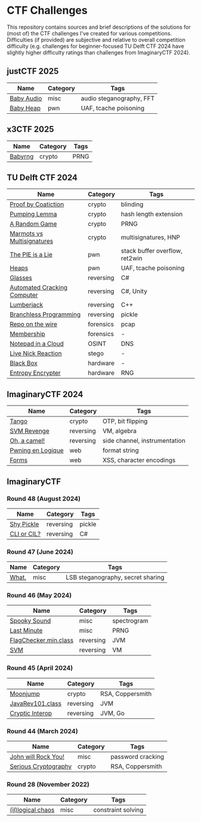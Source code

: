 # CTF Challenges

This repository contains sources and brief descriptions of the solutions for (most of) the CTF challenges I've created for various competitions. Difficulties (if provided) are subjective and relative to overall competition difficulty (e.g. challenges for beginner-focused TU Delft CTF 2024 have slightly higher difficulty ratings than challenges from ImaginaryCTF 2024).

## justCTF 2025
| Name | Category | Tags |
| -- | -- | -- |
| [Baby Audio](./justCTF%202025/misc_baby_audio/) | misc | audio steganography, FFT |
| [Baby Heap](./justCTF%202025/pwn_baby_heap/) | pwn | UAF, tcache poisoning |

## x3CTF 2025

| Name | Category | Tags |
| -- | -- | -- |
| [Babyrng](./x3CTF%202025/Babyrng/) | crypto | PRNG |

## TU Delft CTF 2024
| Name | Category | Tags |
| -- | -- | -- |
| [Proof by Coatiction](./TU%20Delft%20CTF%202024/Proof%20by%20Coatiction/) | crypto | blinding |
| [Pumping Lemma](./TU%20Delft%20CTF%202024/Pumping%20Lemma/) | crypto | hash length extension |
| [A Random Game](./TU%20Delft%20CTF%202024/A%20Random%20Game/) | crypto | PRNG |
| [Marmots vs Multisignatures](./TU%20Delft%20CTF%202024/Marmots%20vs%20Multisignatures/) | crypto | multisignatures, HNP |
| [The PIE is a Lie](./TU%20Delft%20CTF%202024/The%20PIE%20is%20a%20Lie/) | pwn | stack buffer overflow, ret2win |
| [Heaps](./TU%20Delft%20CTF%202024/Heaps/) | pwn | UAF, tcache poisoning |
| [Glasses](./TU%20Delft%20CTF%202024/Glasses/) | reversing | C# |
| [Automated Cracking Computer](./TU%20Delft%20CTF%202024/Automated%20Cracking%20Computer/) | reversing | C#, Unity |
| [Lumberjack](./TU%20Delft%20CTF%202024/Lumberjack/) | reversing | C++ |
| [Branchless Programming](./TU%20Delft%20CTF%202024/Branchless%20Programming/) | reversing | pickle |
| [Repo on the wire](./TU%20Delft%20CTF%202024/Repo%20on%20the%20wire/) | forensics | pcap |
| [Membership](./TU%20Delft%20CTF%202024/Membership/) | forensics | - |
| [Notepad in a Cloud](./TU%20Delft%20CTF%202024/Notepad%20in%20a%20Cloud/) | OSINT | DNS |
| [Live Nick Reaction](./TU%20Delft%20CTF%202024/Live%20Nick%20Reaction/) | stego | - |
| [Black Box](./TU%20Delft%20CTF%202024/Black%20Box/) | hardware | - |
| [Entropy Encrypter](./TU%20Delft%20CTF%202024/Entropy%20Encrypter/) | hardware | RNG |

## ImaginaryCTF 2024
| Name | Category | Tags |
| -- | -- | -- |
| [Tango](./ImaginaryCTF%202024/Tango/) | crypto | OTP, bit flipping |
| [SVM Revenge](./ImaginaryCTF%202024/SVM%20Revenge/) | reversing | VM, algebra |
| [Oh, a camel!](./ImaginaryCTF%202024/Oh,%20a%20camel!/) | reversing | side channel, instrumentation |
| [Pwning en Logique](./ImaginaryCTF%202024/Pwning%20en%20Logique/) | web | format string |
| [Forms](./ImaginaryCTF%202024/Forms/) | web | XSS, character encodings |

## ImaginaryCTF

### Round 48 (August 2024)
| Name | Category | Tags |
| -- | -- | -- |
| [Shy Pickle](./ImaginaryCTF/Shy%20Pickle/) | reversing | pickle |
| [CLI or CIL?](./ImaginaryCTF/CLI%20or%20CIL?/) | reversing | C# |

### Round 47 (June 2024)
| Name | Category | Tags |
| -- | -- | -- |
| [What.](./ImaginaryCTF/What./) | misc | LSB steganography, secret sharing |

### Round 46 (May 2024)
| Name | Category | Tags |
| -- | -- | -- |
| [Spooky Sound](./ImaginaryCTF/Spooky%20Sound/) | misc | spectrogram |
| [Last Minute](./ImaginaryCTF/Last%20Minute/) | misc | PRNG |
| [FlagChecker.min.class](./ImaginaryCTF/FlagChecker.min.class/) | reversing | JVM |
| [SVM](./ImaginaryCTF/SVM/) | reversing | VM |

### Round 45 (April 2024)
| Name | Category | Tags |
| -- | -- | -- |
| [Moonjump](./ImaginaryCTF/Moonjump/) | crypto | RSA, Coppersmith |
| [JavaRev101.class](./ImaginaryCTF/JavaRev101.class/) | reversing | JVM |
| [Cryptic Interop](./ImaginaryCTF/Cryptic%20Interop/) | reversing | JVM, Go |

### Round 44 (March 2024)
| Name | Category | Tags |
| -- | -- | -- |
| [John will Rock You!](./ImaginaryCTF/John%20will%20Rock%20You!/) | misc | password cracking |
| [Serious Cryptography](./ImaginaryCTF/Serious%20Cryptography/) | crypto | RSA, Coppersmith |

### Round 28 (November 2022)
| Name | Category | Tags |
| -- | -- | -- |
| [(il)logical chaos](./ImaginaryCTF/(il)logical%20chaos/) | misc | constraint solving |